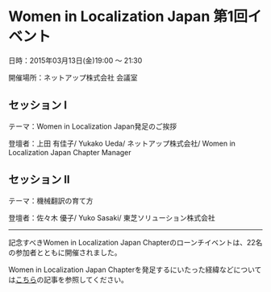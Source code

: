 # Women in Localization Japan 第1回イベント
日時：2015年03月13日(金)19:00 ～ 21:30

開催場所：ネットアップ株式会社 会議室

## セッション I
テーマ：Women in Localization Japan発足のご挨拶

登壇者：上田 有佳子/ Yukako Ueda/ ネットアップ株式会社/ Women in Localization Japan Chapter Manager

## セッション II
テーマ：機械翻訳の育て方

登壇者：佐々木 優子/ Yuko Sasaki/ 東芝ソリューション株式会社

---
記念すべきWomen in Localization Japan Chapterのローンチイベントは、22名の参加者とともに開催されました。

Women in Localization Japan Chapterを発足するにいたった経緯などについては[こちら](https://womeninlocalization.com/women-localization-japan-chapter-launched/)の記事を参照してください。
